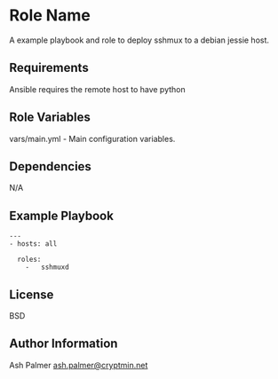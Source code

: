 Role Name
=========

A example playbook and role to deploy sshmux to a debian jessie host. 

Requirements
------------

Ansible requires the remote host to have python

Role Variables
--------------

vars/main.yml - Main configuration variables. 


Dependencies
------------

N/A

Example Playbook
----------------

	---
	- hosts: all
	
	  roles:
	    -   sshmuxd


License
-------

BSD

Author Information
------------------
Ash Palmer <ash.palmer@cryptmin.net>
